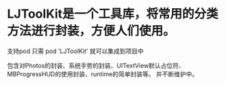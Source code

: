 # LJToolKit是一个工具库，将常用的分类方法进行封装，方便人们使用。

支持pod 只需 pod 'LJToolKit' 就可以集成到项目中

包含对Photos的封装、系统手势的封装、UITextView默认占位符、MBProgressHUD的使用封装、runtime的简单封装等。
并不断维护中。

